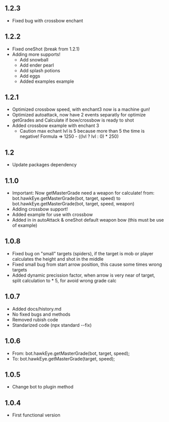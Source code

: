 ## 1.2.3
* Fixed bug with crossbow enchant

## 1.2.2
* Fixed oneShot (break from 1.2.1)
* Adding more supports!
    * Add snowball
    * Add ender pearl
    * Add splash potions
    * Add eggs
    * Added examples example

## 1.2.1
* Optimized crossbow speed, with enchant3 now is a machine gun!
* Optimized autoattack, now have 2 events separatly for optimize getGrades and Calculate if bow/crossbow is ready to shot
* Added crossbow example with enchant 3
    * Caution max echant lvl is 5 because more than 5 the time is negative! Formula => 1250 - ((lvl ? lvl : 0) * 250)

## 1.2
* Update packages dependency

## 1.1.0
* Important: Now getMasterGrade need a weapon for calculate! from: bot.hawkEye.getMasterGrade(bot, target, speed) to  bot.hawkEye.getMasterGrade(bot, target, speed, weapon)
* Adding crossbow support!
* Added example for use with crossbow
* Added in in autoAttack & oneShot default weapon bow (this must be use of example)

## 1.0.8
* Fixed bug on "small" targets (spiders), if the target is mob or player calculates the height and shot in the middle
* Fixed small bug from start arrow position, this cause some times wrong targets
* Added dynamic precission factor, when arrow is very near of target, split calculation to * 5, for avoid wrong grade calc


## 1.0.7
* Added docs/history.md
* No fixed bugs and methods
* Removed rubish code
* Standarized code (npx standard --fix)


## 1.0.6
* From: bot.hawkEye.getMasterGrade(bot, target, speed);
* To: bot.hawkEye.getMasterGrade(target, speed);

## 1.0.5
* Change bot to plugin method

## 1.0.4
* First functional version